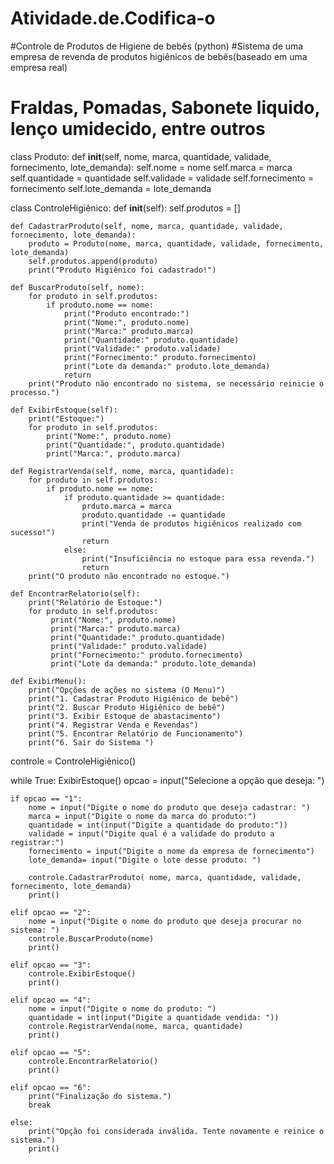 # Atividade.de.Codifica-o
#Controle de Produtos de Higiene de bebês (python)
#Sistema de uma empresa de revenda de produtos higiênicos de bebês(baseado em uma empresa real)
# Fraldas, Pomadas, Sabonete liquido, lenço umidecido, entre outros


class Produto:
    def __init__(self, nome, marca, quantidade, validade, fornecimento, lote_demanda):
        self.nome = nome
        self.marca = marca
        self.quantidade = quantidade
        self.validade = validade
        self.fornecimento = fornecimento
        self.lote_demanda = lote_demanda

class ControleHigiênico:
    def __init__(self):
        self.produtos = []

    def CadastrarProduto(self, nome, marca, quantidade, validade, fornecimento, lote_demanda):
        produto = Produto(nome, marca, quantidade, validade, fornecimento, lote_demanda)
        self.produtos.append(produto)
        print("Produto Higiênico foi cadastrado!")

    def BuscarProduto(self, nome):
        for produto in self.produtos:
            if produto.nome == nome:
                print("Produto encontrado:")
                print("Nome:", produto.nome)
                print("Marca:" produto.marca)
                print("Quantidade:" produto.quantidade)
                print("Validade:" produto.validade)
                print("Fornecimento:" produto.fornecimento)
                print("Lote da demanda:" produto.lote_demanda)
                return
        print("Produto não encontrado no sistema, se necessário reinicie o processo.")

    def ExibirEstoque(self):
        print("Estoque:")
        for produto in self.produtos:
            print("Nome:", produto.nome)
            print("Quantidade:", produto.quantidade)
            print("Marca:", produto.marca)
        
    def RegistrarVenda(self, nome, marca, quantidade):
        for produto in self.produtos:
            if produto.nome == nome:
                if produto.quantidade >= quantidade:
                    prduto.marca = marca
                    produto.quantidade -= quantidade
                    print("Venda de produtos higiênicos realizado com sucesso!")
                    return
                else:
                    print("Insuficiência no estoque para essa revenda.")
                    return
        print("O produto não encontrado no estoque.")

    def EncontrarRelatorio(self):
        print("Relatório de Estoque:")
        for produto in self.produtos:
             print("Nome:", produto.nome)
             print("Marca:" produto.marca)
             print("Quantidade:" produto.quantidade)
             print("Validade:" produto.validade)
             print("Fornecimento:" produto.fornecimento)
             print("Lote da demanda:" produto.lote_demanda)

    def ExibirMenu():
        print("Opções de ações no sistema (O Menu)")
        print("1. Cadastrar Produto Higiênico de bebê")
        print("2. Buscar Produto Higiênico de bebê")
        print("3. Exibir Estoque de abastacimento")
        print("4. Registrar Venda e Revendas")
        print("5. Encontrar Relatório de Funcionamento")
        print("6. Sair do Sistema ")

controle = ControleHigiênico()

while True:
    ExibirEstoque()
    opcao = input("Selecione a opção que deseja: ")

    if opcao == "1":
        nome = input("Digite o nome do produto que deseja cadastrar: ")
        marca = input("Digite o nome da marca do produto:")
        quantidade = int(input("Digite a quantidade do produto:"))
        validade = input("Digite qual é a validade do produto a registrar:")
        fornecimento = input("Digite o nome da empresa de fornecimento")
        lote_demanda= input("Digite o lote desse produto: ")
       
        controle.CadastrarProduto( nome, marca, quantidade, validade, fornecimento, lote_demanda)
        print()

    elif opcao == "2":
        nome = input("Digite o nome do produto que deseja procurar no sistema: ")
        controle.BuscarProduto(nome)
        print()

    elif opcao == "3":
        controle.ExibirEstoque()
        print()

    elif opcao == "4":
        nome = input("Digite o nome do produto: ")
        quantidade = int(input("Digite a quantidade vendida: "))
        controle.RegistrarVenda(nome, marca, quantidade)
        print()

    elif opcao == "5":
        controle.EncontrarRelatorio()
        print()

    elif opcao == "6":
        print("Finalização do sistema.")
        break

    else:
        print("Opção foi considerada inválida. Tente novamente e reinice o sistema.")
        print()
